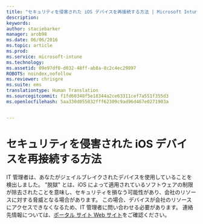 ```yaml
---
title: "セキュリティを侵害された iOS デバイスを再接続する方法 | Microsoft Intune"
description: 
keywords: 
author: staciebarker
manager: arob98
ms.date: 06/06/2016
ms.topic: article
ms.prod: 
ms.service: microsoft-intune
ms.technology: 
ms.assetid: 09e97df0-d032-48ff-ab8a-8c2c4ec29897
ROBOTS: noindex,nofollow
ms.reviewer: chrisgre
ms.suite: ems
translationtype: Human Translation
ms.sourcegitcommit: f1fd60348f5e18344a2ce63311cef7a551f355d3
ms.openlocfilehash: 5aa330d055032fff62309c9ad96d467e0271903a


---
```


# セキュリティを侵害された iOS デバイスを再接続する方法
IT 管理者は、あなたがジェイルブレイクされたデバイスを使用していることを検出しました。 "脱獄" とは、iOS によって適用されているソフトウェアの制限が除去されたことを意味し、セキュリティを損なう可能性があり、会社のリソースに対する脅威となる場合があります。 この場合、デバイスが会社のリソースにアクセスできなくなるため、IT 管理者に問い合わせる必要があります。 連絡先情報については、[ポータル サイト Web サイト](http://portal.manage.microsoft.com)をご確認ください。




<!--HONumber=Jul16_HO3-->


